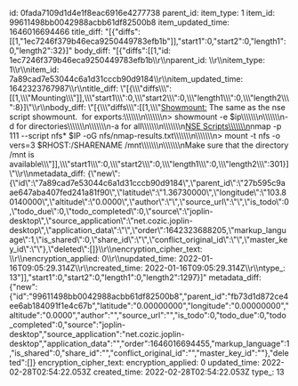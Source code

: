 id: 0fada7109d1d4e1f8eac6916e4277738
parent_id: 
item_type: 1
item_id: 99611498bb0042988acbb61df82500b8
item_updated_time: 1646016694466
title_diff: "[{\"diffs\":[[1,\"1ec7246f379b46eca9250449783efb1b\"]],\"start1\":0,\"start2\":0,\"length1\":0,\"length2\":32}]"
body_diff: "[{\"diffs\":[[1,\"id: 1ec7246f379b46eca9250449783efb1b\\\r\\\nparent_id: \\\r\\\nitem_type: 1\\\r\\\nitem_id: 7a89cad7e53044c6a1d31cccb90d9184\\\r\\\nitem_updated_time: 1642323767987\\\r\\\ntitle_diff: \\\"[{\\\\\\\"diffs\\\\\\\":[[1,\\\\\\\"Mounting\\\\\\\"]],\\\\\\\"start1\\\\\\\":0,\\\\\\\"start2\\\\\\\":0,\\\\\\\"length1\\\\\\\":0,\\\\\\\"length2\\\\\\\":8}]\\\"\\\r\\\nbody_diff: \\\"[{\\\\\\\"diffs\\\\\\\":[[1,\\\\\\\"<ins>Showmount:</ins> The same as the nse script showmount.  for exports:\\\\\\\\\\\\\n\\\\\\\\\\\\\n> showmount -e $ip\\\\\\\\\\\\\n\\\\\\\\\\\\\n-d for directories\\\\\\\\\\\\\n\\\\\\\\\\\\\n-a for all\\\\\\\\\\\\\n\\\\\\\\\\\\\n<ins>NSE Scripts\\\\\\\\\\\\\n</ins>nmap -p 111 --script nfs* $IP -oG nfs/nmap-results.txt\\\\\\\\\\\\\n\\\\\\\\\\\\\n> mount -t nfs -o vers=3 $RHOST:/SHARENAME /mnt\\\\\\\\\\\\\n\\\\\\\\\\\\\nMake sure that the directory /mnt is available\\\\\\\"]],\\\\\\\"start1\\\\\\\":0,\\\\\\\"start2\\\\\\\":0,\\\\\\\"length1\\\\\\\":0,\\\\\\\"length2\\\\\\\":301}]\\\"\\\r\\\nmetadata_diff: {\\\"new\\\":{\\\"id\\\":\\\"7a89cad7e53044c6a1d31cccb90d9184\\\",\\\"parent_id\\\":\\\"27b595c9aae647aba407fed241a81f90\\\",\\\"latitude\\\":\\\"1.36730000\\\",\\\"longitude\\\":\\\"103.80140000\\\",\\\"altitude\\\":\\\"0.0000\\\",\\\"author\\\":\\\"\\\",\\\"source_url\\\":\\\"\\\",\\\"is_todo\\\":0,\\\"todo_due\\\":0,\\\"todo_completed\\\":0,\\\"source\\\":\\\"joplin-desktop\\\",\\\"source_application\\\":\\\"net.cozic.joplin-desktop\\\",\\\"application_data\\\":\\\"\\\",\\\"order\\\":1642323688205,\\\"markup_language\\\":1,\\\"is_shared\\\":0,\\\"share_id\\\":\\\"\\\",\\\"conflict_original_id\\\":\\\"\\\",\\\"master_key_id\\\":\\\"\\\"},\\\"deleted\\\":[]}\\\r\\\nencryption_cipher_text: \\\r\\\nencryption_applied: 0\\\r\\\nupdated_time: 2022-01-16T09:05:29.314Z\\\r\\\ncreated_time: 2022-01-16T09:05:29.314Z\\\r\\\ntype_: 13\"]],\"start1\":0,\"start2\":0,\"length1\":0,\"length2\":1297}]"
metadata_diff: {"new":{"id":"99611498bb0042988acbb61df82500b8","parent_id":"fb73d1d872ce4ee6ab184091f1e4c67b","latitude":"0.00000000","longitude":"0.00000000","altitude":"0.0000","author":"","source_url":"","is_todo":0,"todo_due":0,"todo_completed":0,"source":"joplin-desktop","source_application":"net.cozic.joplin-desktop","application_data":"","order":1646016694455,"markup_language":1,"is_shared":0,"share_id":"","conflict_original_id":"","master_key_id":""},"deleted":[]}
encryption_cipher_text: 
encryption_applied: 0
updated_time: 2022-02-28T02:54:22.053Z
created_time: 2022-02-28T02:54:22.053Z
type_: 13